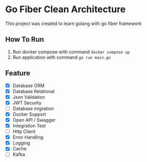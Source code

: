 # Go Fiber Clean Architecture

This project was created to learn golang with go fiber framework

## How To Run

1. Run docker compose with command `docker compose up`
2. Run application with command `go run main.go`

## Feature

- [x] Database ORM
- [x] Database Relational
- [x] Json Validation
- [x] JWT Security
- [ ] Database migration
- [x] Docker Support
- [x] Open API / Swagger
- [x] Integration Test
- [ ] Http Client
- [x] Error Handling
- [x] Logging
- [x] Cache
- [ ] Kafka